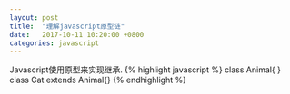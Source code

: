 ```yaml
---
layout: post
title:  "理解javascript原型链"
date:   2017-10-11 10:20:00 +0800
categories: javascript
---
```


Javascript使用原型来实现继承.
{% highlight javascript %}
class Animal{
}
class Cat extends Animal{}
{% endhighlight %}

